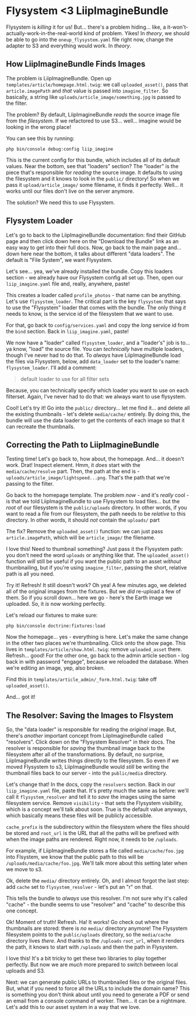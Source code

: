 # Flysystem <3 LiipImagineBundle

Flysystem is *killing* it for us! But... there's a problem hiding... like, a
it-won't-actually-work-in-the-real-world kind of problem. Yikes! In *theory*,
we should be able to go into the `oneup_flysystem.yaml` file right now, change
the adapter to S3 and everything would work. In *theory*.

## How LiipImagineBundle Finds Images

The problem is LiipImagineBundle. Open up `templates/article/homepage.html.twig`:
we call `uploaded_asset()`, pass that `article.imagePath` and *that* value is passed
into `imagine_filter`. So basically, a string like
`uploads/article_image/something.jpg` is passed to the filter.

The problem? By default, LiipImagineBundle *reads* the source image file from
the *filesystem*. If we refactored to use S3... well... imagine would be looking
in the wrong place!

You can see this by running:

```terminal
php bin/console debug:config liip_imagine
```

This is the current config for this bundle, which includes all of its default values.
Near the bottom, see that "loaders" section? The "loader" is the piece that's
responsible for *reading* the source image. It defaults to using the filesystem
and it knows to look in the `public/` directory! So when we pass it
`upload/article_image/` some filename, it finds it perfectly. Well... it works
until our files don't live on the server anymore.

The solution? We need this to use Flysystem.

## Flysystem Loader

Let's go to back to the LiipImagineBundle documentation: find their GitHub page
and then click down here on the "Download the Bundle" link as an easy way to get
into their full docs. Now, go back to the main page and... down here near the bottom,
it talks about different "data loaders". The default is "File System", we want
Flysystem.

Let's see... yea, we've already installed the bundle. Copy this loaders
section - we already have our Flysystem config all set up. Then, open our
`liip_imagine.yaml` file and, really, anywhere, paste!

This creates a loader called `profile_photos` - that name can be anything. Let's
use `flysystem_loader`. The critical part is the key `flysystem`: that says to
use the "Flysystem" loader that comes with the bundle. The only thing *it* needs
to know, is the service id of the filesystem that we want to use.

For that, go back to `config/services.yaml` and copy the *long* service id from
the `bind` section. Back in `liip_imagine.yaml`, paste!

We now have a "loader" called `flysystem_loader`, and a "loader's" job is to...
ya know, "load" the source file. You can *technically* have multiple loaders, though
I've never had to do that. To *always* have LiipImagineBundle load the files
via Flysystem, below, add `data_loader` set to the loader's name: `flysystem_loader`. I'll add a comment:

> default loader to use for all filter sets

Because, you can technically specify which loader you want to use on each filterset.
Again, I've never had to do that: we always want to use flysystem.

Cool! Let's try it! Go into the `public/` directory... let me find it... and
delete all the existing thumbnails - let's delete `media/cache/` entirely. By doing
this, the bundle will use the data loader to get the contents of each image so that
it can recreate the thumbnails.

## Correcting the Path to LiipImagineBundle

Testing time! Let's go back to, how about, the homepage. And... it doesn't work.
Drat! Inspect element. Hmm, it *does* start with the `media/cache/resolve` part.
Then, the path at the end is - `uploads/article_image/lightspeed...png`. That's
the path that we're passing to the filter.

Go back to the homepage template. The problem *now* - and it's *really* cool - is
that we told LiipImagineBundle to use Flysystem to load files... but the *root*
of our filesystem is the `public/uploads` directory. In other words, if you want
to read a file from our filesystem, the path needs to be *relative* to this
directory. In other words, it should *not* contain the `uploads/` part

The fix? Remove the `uploaded_asset()` function: we can just pass `article.imagePath`,
which will be `article_image/` the filename.

I love this! Need to thumbnail something? Just pass it the Flysystem path: you
don't need the word `uploads` or anything like that. The `uploaded_asset()` function
*will* still be useful if you want the public path to an asset *without* thumbnailing,
but if you're using `imagine_filter`, passing the short, relative path is all
you need.

Try it! Refresh! It still doesn't work? Oh yea! A few minutes ago, we deleted all
of the original images from the fixtures. But we *did* re-upload a few of them.
So if you scroll down... here we go - here's the Earth image we uploaded. So, it
*is* now working perfectly.

Let's reload our fixtures to make sure:

```terminal-silent
php bin/console doctrine:fixtures:load
```

Now the homepage... yes - everything is here. Let's make the same change in the
other two places we're thumbnailing. Click onto the show page. This lives in
`templates/article/show.html.twig`: remove `uploaded_asset` there. Refresh... good!
For the other one, go back to the admin article section - log back in with password
"engage", because we reloaded the database. When we're editing an image, yep,
also broken.

Find this in `templates/article_admin/_form.html.twig`: take off `uploaded_asset()`.

And... got it!

## The Resolver: Saving the Images to Flsystem

So, the "data loader" is responsible for reading the *original* image. But, there's
*another* important concept from LiipImagineBundle called "resolvers". Click down
on the "Flysystem Resolver" in their docs. The resolver is responsible for *saving*
the thumbnail image back to the filesystem after all of the transformations. By
default, no surprise, LiipImagineBundle writes things directly to the filesystem.
So even if we moved Flysystem to s3, LiipImagineBundle would *still* be writing
the thumbnail files back to our server - into the `public/media` directory.

Let's change that! In the docs, copy the `resolvers` section. Back in our
`liip_imagine.yaml` file, paste that. It's pretty much the same as before: we'll
call it `flysystem_resolver` and tell it to *save* the images using the same
filesystem service. Remove `visibility` - that sets the Flysystem visibility, which
is a concept we'll talk about soon. True is the default value anyways, which basically
means these files will be publicly accessible.

`cache_prefix` is the subdirectory within the filesystem where the files should
be stored and `root_url` is the URL that all the paths will be prefixed with
when the image paths are rendered. Right now, it needs to be `/uploads`.

For example, if LiipImagineBundle stores a file called `media/cache/foo.jpg` into
Flsystem, we know that the public path to this will be `/uploads/media/cache/foo.jpg`.
We'll talk more about this setting later when we move to s3.

Ok, delete the `media/` directory entirely. Oh, and I almost forgot the last step:
add `cache` set to `flysystem_resolver` - let's put an "r" on that.

This tells the bundle to *always* use this resolver. I'm not sure why it's called
"cache" - the bundle seems to use "resolver" and "cache" to describe this one concept.

Ok! Moment of truth! Refresh. Ha! It works! Go check out where the thumbnails are
stored: there is *no* `media/` directory anymore! The Flysystem filesystem points
to the `public/uploads` directory, so the `media/cache` directory lives *there*.
And thanks to the `/uploads` `root_url`, when it renders the path, it knows to
start with `/uploads` and then the path in Flysystem.

I love this! It's a bit tricky to get these two libraries to play together perfectly.
But now we are *much* more prepared to switch between local uploads and S3.

Next: we can generate public URLs to thumbnailed files or the original files. But,
what if you need to force all the URLs to include the domain name? This is something
you don't think about until you need to generate a PDF or send an email from a
console command of worker. Then... it can be a nightmare. Let's add this to our
asset system in a way that we love.
